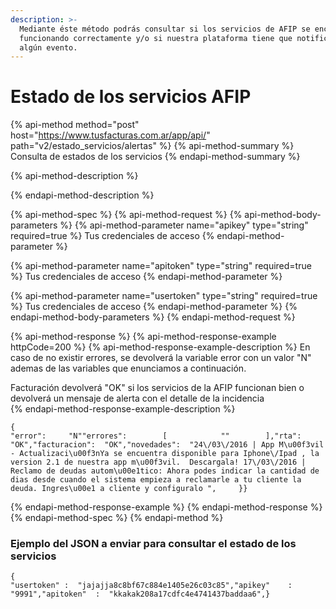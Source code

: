 ```yaml
---
description: >-
  Mediante éste método podrás consultar si los servicios de AFIP se encuentran
  funcionando correctamente y/o si nuestra plataforma tiene que notificarte
  algún evento.
---
```


# Estado de los servicios AFIP

{% api-method method="post" host="https://www.tusfacturas.com.ar/app/api/" path="v2/estado\_servicios/alertas" %}
{% api-method-summary %}
Consulta de estados de los servicios
{% endapi-method-summary %}

{% api-method-description %}

{% endapi-method-description %}

{% api-method-spec %}
{% api-method-request %}
{% api-method-body-parameters %}
{% api-method-parameter name="apikey" type="string" required=true %}
Tus credenciales de acceso
{% endapi-method-parameter %}

{% api-method-parameter name="apitoken" type="string" required=true %}
Tus credenciales de acceso
{% endapi-method-parameter %}

{% api-method-parameter name="usertoken" type="string" required=true %}
Tus credenciales de acceso
{% endapi-method-parameter %}
{% endapi-method-body-parameters %}
{% endapi-method-request %}

{% api-method-response %}
{% api-method-response-example httpCode=200 %}
{% api-method-response-example-description %}
En caso de no existir errores, se devolverá la variable error con un valor "N" ademas de las variables que enunciamos a continuación.   
  
Facturación devolverá "OK" si los servicios de la AFIP funcionan bien o devolverá un mensaje de alerta con el detalle de la incidencia  
{% endapi-method-response-example-description %}

```
{
"error":     "N""errores":        [            ""        ],"rta":          "OK","facturacion":  "OK","novedades":  "24\/03\/2016 | App M\u00f3vil - Actualizaci\u00f3nYa se encuentra disponible para Iphone\/Ipad , la version 2.1 de nuestra app m\u00f3vil.  Descargala! 17\/03\/2016 | Reclamo de deudas autom\u00e1tico: Ahora podes indicar la cantidad de dias desde cuando el sistema empieza a reclamarle a tu cliente la deuda. Ingres\u00e1 a cliente y configuralo ",     }}
```
{% endapi-method-response-example %}
{% endapi-method-response %}
{% endapi-method-spec %}
{% endapi-method %}

### Ejemplo del JSON a enviar para consultar el estado de los servicios

```text
{
"usertoken" :  "jajajja8c8bf67c884e1405e26c03c85","apikey"    :  "9991","apitoken"  :  "kkakak208a17cdfc4e4741437baddaa6",}
```

